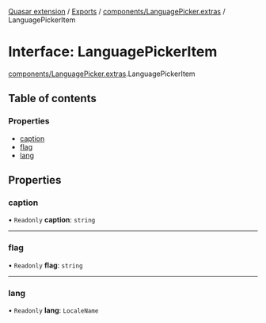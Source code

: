 [Quasar extension](../index.md) / [Exports](../modules.md) / [components/LanguagePicker.extras](../modules/components_LanguagePicker_extras.md) / LanguagePickerItem

# Interface: LanguagePickerItem

[components/LanguagePicker.extras](../modules/components_LanguagePicker_extras.md).LanguagePickerItem

## Table of contents

### Properties

- [caption](components_LanguagePicker_extras.LanguagePickerItem.md#caption)
- [flag](components_LanguagePicker_extras.LanguagePickerItem.md#flag)
- [lang](components_LanguagePicker_extras.LanguagePickerItem.md#lang)

## Properties

### caption

• `Readonly` **caption**: `string`

___

### flag

• `Readonly` **flag**: `string`

___

### lang

• `Readonly` **lang**: `LocaleName`
